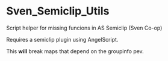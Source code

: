 # Sven_Semiclip_Utils
Script helper for missing funcions in AS Semiclip (Sven Co-op)

Requires a semiclip plugin using AngelScript.

This **will** break maps that depend on the groupinfo pev.